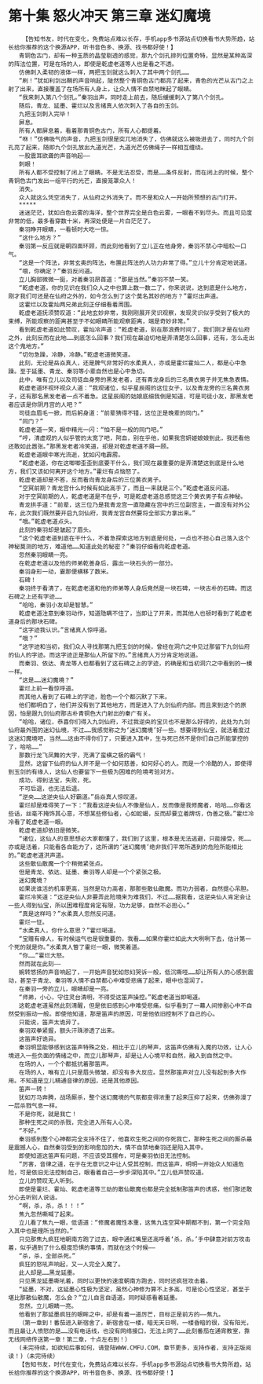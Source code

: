# 第十集 怒火冲天 第三章 迷幻魔境
        【告知书友，时代在变化，免费站点难以长存，手机app多书源站点切换看书大势所趋，站长给你推荐的这个换源APP，听书音色多、换源、找书都好使！】
       青铜色古门，却有一种玉质的晶莹剔透的感觉，那九个剑孔排列位置奇特，显然是某种高深的阵法位置，可是在场的人，即使是乾虚老道等人也是看之不透。
       仿佛刺入柔韧的液体一样，两把玉剑就这么刺入了其中两个剑孔……
       “刷！”犹如利剑出鞘的声音响起，陡然整个青铜色古门都亮了起来，青色的光芒从古门之上射了出来，直接覆盖了在场所有人身上，让众人情不自禁地眯起了眼睛。
       “我来刺入第八个剑孔。”秦羽出声，同时走上前去，随后缓缓刺入了第八个剑孔。
       随后，青龙、延墨、霍烂以及言绪真人依次刺入了各自的玉剑。
       九把玉剑刺入完毕！
       屏息。
       所有人都屏息着，看着那青铜色古门，所有人心都提着。
       “咻！”仿佛吸气的声音，九把玉剑很是突兀地消失了，仿佛就这么被吸进去了，同时九个剑孔亮了起来，随即九个剑孔放出九道光芒，九道光芒仿佛绳子一样相互缠绕。
       一股震耳欲聋的声音响起——
       刺眼！
       所有人都不受控制了闭上了眼睛。不是无法忍受，而是……条件反射，而在闭上的时候，整个青铜色古门发出一组平行的光芒，直接笼罩众人！
       消失。
       众人就这么凭空消失了，从仙府之外消失了。而不是和众人一开始所预想的古门打开。
       *****
       迷迷茫茫，犹如白色云雾的海洋，整个世界完全是白色云雾，一眼看不到尽头。而且可见度非常的低，最多看穿数十米，再深处便是一片白茫茫了。
       秦羽睁开眼睛，一看顿时大吃一惊。
       “这什么地方？”
       秦羽第一反应就是朝四面环顾，而此刻他看到了立儿正在他身旁，秦羽不禁心中暗松一口气。
       “这是一个阵法，非常玄奥的阵法，布置此阵法的人功力非常了得。”立儿十分肯定地说道。
       “哦，你确定？”秦羽反问道。
       立儿胸部微微一挺，对着秦羽昂首道：“那是当然。”秦羽不禁一笑。
       “乾虚老道，你的见识在我们众人之中也算上数一数二了，你来说说，这到底是什么地方，刚才我们可还是在仙府之外的，如今怎么到了这个莫名其妙的地方？”霍烂出声道。
       这霍烂以及霍灿两兄弟此刻正仔细看着周围。
       乾虚老道抚须赞叹道：“此地玄妙非常，我刚刚展开灵识观察，发现灵识似乎受到了极大的束缚，所能观察的距离甚至于不如眼睛所能观察距离，端是奇妙非常。”
       看到乾虚老道如此赞叹，霍灿冷声道：“乾虚老道，别在那浪费时间了，我们刚才是在仙府之外，此刻反而在此地……到底怎么回事？我们现在最迫切地是弄清楚怎么回事，还有，怎么走出这个鬼地方。”
       “切勿急躁，冷静，冷静。”乾虚老道微笑道。
       此刻，无论是岳焱真人，还是脾气非常好的水柔真人，亦或是霍烂霍灿二人，都是心中急躁。至于延墨、青龙、秦羽等小辈自然也是心中急切。
       此中，唯有立儿以及司徒血身旁的黑发老者，还有青龙身后的三名黄衣男子并无焦急表情。
       乾虚老道环视环视众人道：“我观诸位，似乎星辰阁的这位女子，以及青龙旁的三名黄衣男子，还有那名黑发老者一点不着急。这星辰阁的姑娘底细我倒是知道，可是司徒小友，那黑发老者应该是你阴月宫的人吧？”
       司徒血眉毛一掀，而后躬身道：“前辈猜得不错，这位正是晚辈的同门。”
       “同门？”
       乾虚老道一笑，眼中精光一闪：“怕不是一般的同门吧。”
       “哼，清虚观的人似乎管的太宽了吧，阿血，别在乎他，如果我宫妍姬娘娘到此，我还看他还敢如此嚣张。”那黑发老者冷笑道，却是对乾虚老道不屑一顾。
       乾虚老道眼中寒光流逝，犹如闪电霹雳。
       “乾虚老道，你在这唧唧歪歪到底要干什么，我们现在最重要的是弄清楚这到底是什么地方，我们又该如何离开这个地方。”霍烂有点恼怒了。
       乾虚老道却是不答，反而看向青龙身后的三位黄衣男子。
       “空冥前期？青龙宫什么时候有如此高手了，而且一来就是三个。”乾虚老道反问道。
       对于空冥前期的人，乾虚老道是不在乎，可是乾虚老道总感觉这三个黄衣男子有点神秘。
       青龙拱手道：“前辈，这三位乃是我青龙宫一直隐藏在宫中的三位副宫主，一直没有对外公布，此次我们既然要开启九剑仙府，我青龙宫自然要将全部实力拿出来。”
       “哦。”乾虚老道点头。
       此刻的秦羽却是皱起了眉头。
       “这个乾虚老道到底在干什么，不着急探索这地方到底是何处，一点也不担心自己落入这个神秘莫测的地方，难道他……知道此处的秘密？”秦羽仔细看向乾虚老道。
       忽然秦羽眼睛一亮。
       在乾虚老道以及他的师弟乾善身后，露出一块石头的一部分。
       秦羽身形一动，霎那便横移了数米。
       石碑！
       秦羽终于看清了，在乾虚老道和他的师弟等人身后竟然是一块石碑，一块古朴的石碑。而这石碑之上还有字迹……
       “哈哈，秦羽小友却是智慧。”
       乾虚老道注意到秦羽动作，知道隐瞒不住了，当即让了开来，而其他人也顿时看到了乾虚老道身后的那块石碑。
       “这字迹我认识。”言绪真人惊呼道。
       “哦？”
       “这字迹和当初，我们众人寻找那第九把玉剑的时候，曾经在洞穴之中见过那留下九剑仙府的仙人的字迹。而这字迹正是那仙人所留下的。”言绪真人万分肯定地说道。
       而秦羽、依达、青龙等人也都看到了这石碑之上的字迹，的确是和当初洞穴之中看到的一模一样。
       “这是……迷幻魔境？”
       霍烂上前一看惊呼道。
       而其他人看到了石碑上的字迹，脸色一个个都沉默了下来。
       他们都明白了，他们并没有到了其他地方，而是进入了九剑仙府内部。而且来到这个的原因，怕是跟九剑仙府那古朴青铜色大门射出的秦广有关。
       “哈哈，诸位，恭喜你们得入九剑仙府，不过我逆央的宝贝也不是那么好得的，此处为九剑仙府最外围的迷幻仙境，不过……我感觉称之为‘迷幻魔境’好一些。想要得到仙宝，就活着度过这迷幻魔境吧，当然……这由不得你们了，只要进入其中，生与死已然不是你们自己所能掌控的了，哈哈……”
       那数行龙飞凤舞的大字，充满了蛮横之极的霸气！
       显然，这留下仙府的仙人并不是一个如何慈善，如何好心的人。而是一个冷酷的人，即使得到玉剑的有缘人，这仙人也要留下一些极为困难的险境考验对方。
       成功，得到法宝，失败，死。
       不可后退，也无法后退。
       “逆央……这逆央仙人好霸道。”岳焱真人惊叹道。
       霍烂却是难得笑了一下：“我看这逆央仙人不像是仙人，反而像是我修魔者，哈哈……你看这些话，丝毫不掩饰其心意，不想某些修仙者，心如蛇蝎，反而却要立着牌坊，伪善之极。”霍烂冷冷看了乾虚老道一眼。
       乾虚老道却依旧是微笑。
       “诸位，这仙人的意思想必大家都懂了，我们到了这里，根本是无法逃避，只能接受，死……亦或是活着，只能看各自能力了，这所谓的‘迷幻魔境’绝非我们平常所遇到的危险所能相比的。”乾虚老道洪声道。
       这些散仙散魔一个个稍微紧张点。
       但是青龙、依达、延墨、秦羽等人却是一个个紧张之极。
       迷幻魔境？
       如果说谁活的机率更高，当然是功力高者，那那些散仙散魔。而功力弱者，自然提心吊胆。
       霍烂冷笑道：“这逆央仙人非要弄此险境来为难我们，不过……据我看，这逆央仙人肯定会让一些人得到仙宝，所以困难程度肯定有限，功力足够，自然不必担心。”
       “真是这样吗？”水柔真人忽然反问道。
       霍烂一怔。
       “水柔真人，你什么意思？”霍烂喝道。
       “宝赠有缘人，有时候运气也是很重要的，我看……如果你霍烂如此大大咧咧下去，估计第一个死的就是你。”水柔真人瞥了霍烂一眼，微笑着道。
       “你……”霍烂大怒。
       然而就在此刻——
       婉转悠扬的声音响起了，一开始声音犹如怨妇哭诉一般，低沉嘶哑……却让所有人的心感到震动，甚至于青龙、秦羽等人情不自禁都心中难受悲痛了起来，眼中也湿润了。
       在秦羽一旁的立儿，眼睛却是一亮。
       “师弟，小心，守住灵台清明，不得受这笛声操控。”乾虚老道当即喝道。
       这乾虚老道虽然此刻清醒，但是依旧感到心中难受悲痛，似乎看到了一幕人间惨剧心中不自然受到振动一般。即使他知道，那是笛声的原因，可是他依旧控制不了自己的心。
       只能说，笛声太诡异了。
       秦羽双拳紧握，额头汗珠渗透了出来。
       这笛声好诡异。
       秦羽明显能够感到这笛声特殊之处，相比于立儿的琴声，这笛声仿佛有入魔的功效，让人心境进入一些负面的情绪之中，而立儿那琴声，却是让人心境平和自然，融入到自然之中。
       在场的人，一个个都抵抗着那笛声。
       在场的人，唯有立儿只是眉头微皱，却没有多大反应。显然那笛声对立儿没有起到多大作用。不知道是立儿精通音律的原因，还是其他原因。
       笛声一转！
       犹如万马奔腾，战场厮杀，整个迷幻魔境的气氛都变得浓重了起来压抑了起来，仿佛弥漫了一层杀戮气息一样。
       不是你死，就是我亡！
       那种生死之间的杀戮，完全进入所有人心灵。
       “不好。”
       秦羽感到整个心神都完全支持不住了，他喜欢生死之间的你死我亡，那种生死之间的厮杀最是震撼人心，自然秦羽受到的影响愈加的大，情不自禁地秦羽还是陷入其中。
       即使知道这笛声有问题，不应该受其摆布，可是秦羽依旧无法控制。
       “厉害，音律之道，在于在无意识之中让人受其控制，而这笛声，明明一开始众人知道危险，可是依旧无法控制自己，眼看着自己一步步深陷其中。”立儿低声赞叹道。
       立儿的赞叹无人听到。
       即使是霍烂、霍灿、乾虚老道等三劫的散仙散魔也都是完全抵制那笛声的诱惑，他们那还敢分心去听别人说话。
       “啊，杀，杀，杀！！！”
       焦九忽然嘶喊了起来。
       立儿看了焦九一眼，低语道：“修魔者魔性本重，这焦九连空冥中期都不到，第一个完全陷入其中也是理所当然的。”
       只见那焦九疯狂地朝南方跑了过去，眼中通红嘴里还高呼着‘杀，杀。’手中肆意对前方攻击着，似乎遇到了什么极度恐惧的事情，而就在这个时候——
       “杀，杀，全部杀死。”
       疯狂的怒吼声响起，又一人完全入魔了。
       此人却是……黑龙延墨。
       只见黑龙延墨嘶吼着，同时以更快的速度朝南方跑去，同时还疯狂攻击着。
       “延墨，不对，这延墨心性极为坚定，虽然心神修为算不上多高，可是论心性坚定，甚至于堪比那散仙散魔，怎么会？”立儿自言自语道，同时疑惑看着延墨。
       忽然，立儿眼睛一亮。
       他看到了那延墨疯狂的眼眸之中，却是有着一道厉芒，目标正是前方的——焦九。
       （第一章到！番茄进入新宿舍了，新宿舍在一楼，暗无天日啊，一楼昏暗的很，没有阳光，而且最让人愤怒的是……没有电话线，也没有网络接口，无法上网了……此刻番茄在通宵教室，靠无线网络传送第一章！第二章，十点左右到！）
       (未完待续，如欲知后事如何，请登陆WWW.CMFU.COM，章节更多，支持作者，支持正版阅读！)（未完待续）
       【告知书友，时代在变化，免费站点难以长存，手机app多书源站点切换看书大势所趋，站长给你推荐的这个换源APP，听书音色多、换源、找书都好使！】